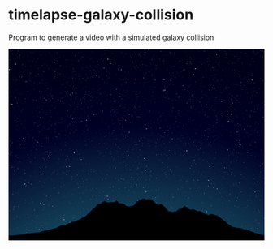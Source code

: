 # timelapse-galaxy-collision
Program to generate a video with a simulated galaxy collision

![Night sky image](docs/images/image000000.png)
